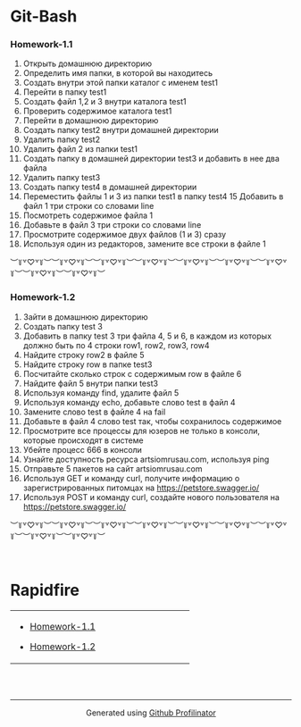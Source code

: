 # Git-Bash  
  



### Homework-1.1  
1. Открыть домашнюю директорию
2. Определить имя папки, в которой вы находитесь
3. Создать внутри этой папки каталог  с именем test1
4. Перейти в папку test1
5. Создать файл 1,2 и 3 внутри каталога test1
6. Проверить содержимое каталога test1
7. Перейти в домашнюю директорию
8. Создать папку test2 внутри домашней директории
9. Удалить папку test2
10. Удалить файл 2 из папки test1
11. Создать папку в домашней директории test3 и добавить в нее два файла
12. Удалить папку test3
13. Создать папку test4 в домашней директории
14. Переместить файлы 1 и 3 из папки test1 в папку test4
15 Добавить в файл 1 три строки со словами line
16. Посмотреть содержимое файла 1
17. Добавьте в файл 3 три строки со словами line
18. Просмотрите содержимое двух файлов (1 и 3) сразу
19. Используя один из редакторов, замените все строки в файле 1

︶꒦꒷♡꒷꒦︶︶꒦꒷♡꒷꒦︶︶꒦꒷♡꒷꒦︶︶꒦꒷♡꒷꒦︶︶꒦꒷♡꒷꒦︶︶꒦꒷♡꒷꒦︶︶꒦꒷♡꒷꒦︶︶꒦꒷♡꒷꒦︶︶꒦꒷♡꒷꒦︶  
  



### Homework-1.2  
1. Зайти в домашнюю директорию
2. Создать папку test 3
3. Добавить в папку test 3 три файла 4, 5 и 6, в каждом из которых должно быть по 4 строки row1, row2, row3, row4
4. Найдите строку row2 в файле 5
5. Найдите строку row в папке test3
6. Посчитайте сколько строк с содержимым row в файле 6
7. Найдите файл 5 внутри папки test3
8. Используя команду find, удалите файл 5
9. Используя команду echo, добавьте слово test в файл 4
10. Замените слово test в файле 4 на fail
11. Добавьте в файл 4 слово test так, чтобы сохранилось содержимое
12. Просмотрите все процессы для юзеров не только в консоли, которые происходят в системе
13. Убейте процесс 666 в консоли
14. Узнайте доступность ресурса artsiomrusau.com, используя ping
15. Отправьте 5 пакетов на сайт artsiomrusau.com
16. Используя GET и команду curl, получите информацию о зарегистрированных питомцах на https://petstore.swagger.io/
17. Используя POST и команду curl, создайте нового пользователя на https://petstore.swagger.io/

︶꒦꒷♡꒷꒦︶︶꒦꒷♡꒷꒦︶︶꒦꒷♡꒷꒦︶︶꒦꒷♡꒷꒦︶︶꒦꒷♡꒷꒦︶︶꒦꒷♡꒷꒦︶︶꒦꒷♡꒷꒦︶︶꒦꒷♡꒷꒦︶︶꒦꒷♡꒷꒦︶  
  

<br/>  


# Rapidfire  
<table><tr><td valign="top" width="50%">

- [Homework-1.1](https://drive.google.com/file/d/15y2AUhzSVJm1pVE2lLsC1sQGPs210gqm/view?usp=sharing)  
  

- [Homework-1.2](https://drive.google.com/file/d/123k6KphWtUaPvKnaAABgALdeQXQlHbku/view?usp=sharing)   


</td><td valign="top" width="50%">



</td></tr></table>  

<br/>  

<br />

----
<div align="center">Generated using <a href="https://profilinator.rishav.dev/" target="_blank">Github Profilinator</a></div>
